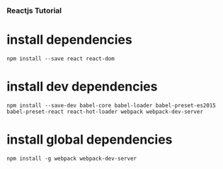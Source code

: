 ### Reactjs Tutorial

# install dependencies
`npm install --save react react-dom`

# install dev dependencies
`npm install --save-dev babel-core babel-loader babel-preset-es2015 babel-preset-react react-hot-loader webpack webpack-dev-server`

# install global dependencies
`npm install -g webpack webpack-dev-server`

